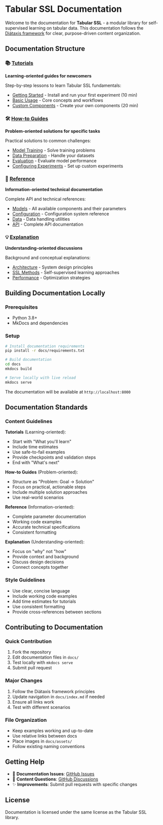 # Tabular SSL Documentation

Welcome to the documentation for **Tabular SSL** - a modular library for self-supervised learning on tabular data. This documentation follows the [Diátaxis framework](https://diataxis.fr/) for clear, purpose-driven content organization.

## Documentation Structure

### 📚 [Tutorials](tutorials/)
**Learning-oriented guides for newcomers**

Step-by-step lessons to learn Tabular SSL fundamentals:
- [Getting Started](tutorials/getting-started.md) - Install and run your first experiment (10 min)
- [Basic Usage](tutorials/basic-usage.md) - Core concepts and workflows
- [Custom Components](tutorials/custom-components.md) - Create your own components (20 min)

### 🛠️ [How-to Guides](how-to-guides/)
**Problem-oriented solutions for specific tasks**

Practical solutions to common challenges:
- [Model Training](how-to-guides/model-training.md) - Solve training problems
- [Data Preparation](how-to-guides/data-preparation.md) - Handle your datasets
- [Evaluation](how-to-guides/evaluation.md) - Evaluate model performance
- [Configuring Experiments](how-to-guides/configuring-experiments.md) - Set up custom experiments

### 📖 [Reference](reference/)
**Information-oriented technical documentation**

Complete API and technical references:
- [Models](reference/models.md) - All available components and their parameters
- [Configuration](reference/config.md) - Configuration system reference
- [Data](reference/data.md) - Data handling utilities
- [API](reference/api.md) - Complete API documentation

### 💡 [Explanation](explanation/)
**Understanding-oriented discussions**

Background and conceptual explanations:
- [Architecture](explanation/architecture.md) - System design principles
- [SSL Methods](explanation/ssl-methods.md) - Self-supervised learning approaches
- [Performance](explanation/performance.md) - Optimization strategies

## Building Documentation Locally

### Prerequisites
- Python 3.8+
- MkDocs and dependencies

### Setup
```bash
# Install documentation requirements
pip install -r docs/requirements.txt

# Build documentation
cd docs
mkdocs build

# Serve locally with live reload
mkdocs serve
```

The documentation will be available at `http://localhost:8000`

## Documentation Standards

### Content Guidelines

**Tutorials** (Learning-oriented):
- Start with "What you'll learn"
- Include time estimates
- Use safe-to-fail examples
- Provide checkpoints and validation steps
- End with "What's next"

**How-to Guides** (Problem-oriented):
- Structure as "Problem: Goal → Solution"
- Focus on practical, actionable steps
- Include multiple solution approaches
- Use real-world scenarios

**Reference** (Information-oriented):
- Complete parameter documentation
- Working code examples
- Accurate technical specifications
- Consistent formatting

**Explanation** (Understanding-oriented):
- Focus on "why" not "how"
- Provide context and background
- Discuss design decisions
- Connect concepts together

### Style Guidelines

- Use clear, concise language
- Include working code examples
- Add time estimates for tutorials
- Use consistent formatting
- Provide cross-references between sections

## Contributing to Documentation

### Quick Contribution
1. Fork the repository
2. Edit documentation files in `docs/`
3. Test locally with `mkdocs serve`
4. Submit pull request

### Major Changes
1. Follow the Diátaxis framework principles
2. Update navigation in `docs/index.md` if needed
3. Ensure all links work
4. Test with different scenarios

### File Organization
- Keep examples working and up-to-date
- Use relative links between docs
- Place images in `docs/assets/`
- Follow existing naming conventions

## Getting Help

- 📖 **Documentation Issues**: [GitHub Issues](https://github.com/yourusername/tabular-ssl/issues)
- 💬 **Content Questions**: [GitHub Discussions](https://github.com/yourusername/tabular-ssl/discussions)
- ✨ **Improvements**: Submit pull requests with specific changes

## License

Documentation is licensed under the same license as the Tabular SSL library. 